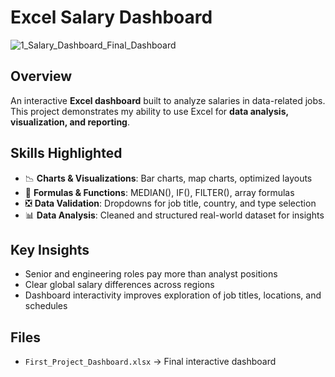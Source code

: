 # Excel Salary Dashboard  

![1_Salary_Dashboard_Final_Dashboard](https://github.com/user-attachments/assets/72fd24c6-1cb6-484e-822f-772eae6e31d3)
 

## Overview  
An interactive **Excel dashboard** built to analyze salaries in data-related jobs. This project demonstrates my ability to use Excel for **data analysis, visualization, and reporting**.  

## Skills Highlighted  
- 📉 **Charts & Visualizations**: Bar charts, map charts, optimized layouts  
- 🧮 **Formulas & Functions**: MEDIAN(), IF(), FILTER(), array formulas  
- ❎ **Data Validation**: Dropdowns for job title, country, and type selection  
- 📊 **Data Analysis**: Cleaned and structured real-world dataset for insights  

## Key Insights  
- Senior and engineering roles pay more than analyst positions  
- Clear global salary differences across regions  
- Dashboard interactivity improves exploration of job titles, locations, and schedules  

## Files  
- `First_Project_Dashboard.xlsx` → Final interactive dashboard  
